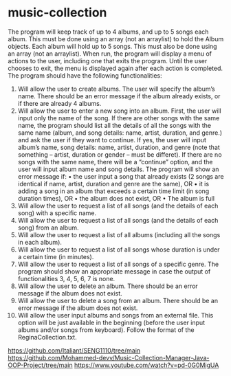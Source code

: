 # music-collection

The program will keep track of up to 4 albums, and up to 5 songs each album. This must be done using an array (not an
arraylist) to hold the Album objects. Each album will hold up to 5 songs. This must also be done using an array (not an
arraylist).
When run, the program will display a menu of actions to the user, including one that exits the program. Until the user
chooses to exit, the menu is displayed again after each action is completed.
The program should have the following functionalities:
1. Will allow the user to create albums.
The user will specify the album’s name.
There should be an error message if the album already exists, or if there are already 4 albums.
2. Will allow the user to enter a new song into an album.
First, the user will input only the name of the song.
If there are other songs with the same name, the program should list all the details of all the songs with the same
name (album, and song details: name, artist, duration, and genre.) and ask the user if they want to continue. If yes,
the user will input album’s name, song details: name, artist, duration, and genre (note that something – artist,
duration or gender – must be differet). If there are no songs with the same name, there will be a “continue”
option, and the user will input album name and song details.
The program will show an error message if:
• the user input a song that already exists (2 songs are identical if name, artist, duration and genre are the same),
OR
• it is adding a song in an album that exceeds a certain time limit (in song duration times), OR
• the album does not exist, OR
• The album is full
3. Will allow the user to request a list of all songs (and the details of each song) with a specific name.
4. Will allow the user to request a list of all songs (and the details of each song) from an album.
5. Will allow the user to request a list of all albums (including all the songs in each album).
6. Will allow the user to request a list of all songs whose duration is under a certain time (in minutes).
7. Will allow the user to request a list of all songs of a specific genre.
The program should show an appropriate message in case the output of functionalities 3, 4, 5, 6, 7 is none.
8. Will allow the user to delete an album.
There should be an error message if the album does not exist. 
9. Will allow the user to delete a song from an album.
There should be an error message if the album does not exist.
10. Will allow the user input albums and songs from an external file. This option will be just available in the beginning
(before the user input albums and/or songs from keyboard). Follow the format of the ReginaCollection.txt.

https://github.com/Italiant/SENG1110/tree/main
https://github.com/Mohammed-devv/Music-Collection-Manager-Java-OOP-Project/tree/main
https://www.youtube.com/watch?v=pd-0G0MigUA
